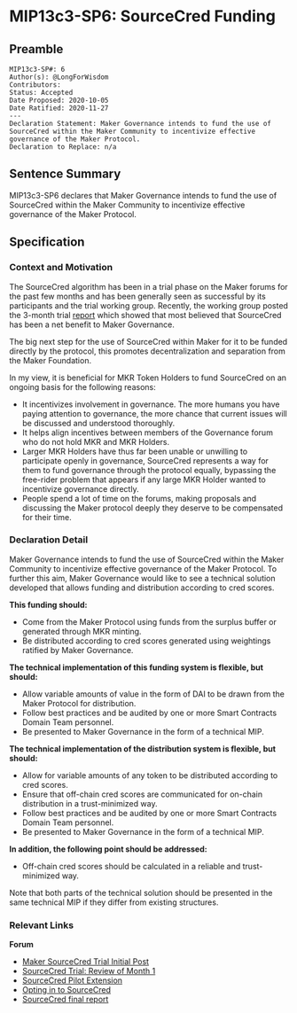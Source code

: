 # MIP13c3-SP6: SourceCred Funding

## Preamble
```
MIP13c3-SP#: 6
Author(s): @LongForWisdom
Contributors:
Status: Accepted
Date Proposed: 2020-10-05
Date Ratified: 2020-11-27
---
Declaration Statement: Maker Governance intends to fund the use of SourceCred within the Maker Community to incentivize effective governance of the Maker Protocol.
Declaration to Replace: n/a
```

## Sentence Summary
MIP13c3-SP6 declares that Maker Governance intends to fund the use of SourceCred within the Maker Community to incentivize effective governance of the Maker Protocol.

## Specification

### Context and Motivation

The SourceCred algorithm has been in a trial phase on the Maker forums for the past few months and has been generally seen as successful by its participants and the trial working group. Recently, the working group posted the 3-month trial [report](https://forum.makerdao.com/t/sourcecred-trial-final-report/4569) which showed that most believed that SourceCred has been a net benefit to Maker Governance.

The big next step for the use of SourceCred within Maker for it to be funded directly by the protocol, this promotes decentralization and separation from the Maker Foundation.

In my view, it is beneficial for MKR Token Holders to fund SourceCred on an ongoing basis for the following reasons:
- It incentivizes involvement in governance. The more humans you have paying attention to governance, the more chance that current issues will be discussed and understood thoroughly. 
- It helps align incentives between members of the Governance forum who do not hold MKR and MKR Holders.
- Larger MKR Holders have thus far been unable or unwilling to participate openly in governance, SourceCred represents a way for them to fund governance through the protocol equally, bypassing the free-rider problem that appears if any large MKR Holder wanted to incentivize governance directly.
- People spend a lot of time on the forums, making proposals and discussing the Maker protocol deeply they deserve to be compensated for their time.

### Declaration Detail

Maker Governance intends to fund the use of SourceCred within the Maker Community to incentivize effective governance of the Maker Protocol. To further this aim, Maker Governance would like to see a technical solution developed that allows funding and distribution according to cred scores.

**This funding should:**
- Come from the Maker Protocol using funds from the surplus buffer or generated through MKR minting.
- Be distributed according to cred scores generated using weightings ratified by Maker Governance.  

**The technical implementation of this funding system is flexible, but should:**
- Allow variable amounts of value in the form of DAI to be drawn from the Maker Protocol for distribution.
- Follow best practices and be audited by one or more Smart Contracts Domain Team personnel.  
- Be presented to Maker Governance in the form of a technical MIP.  

**The technical implementation of the distribution system is flexible, but should:**
- Allow for variable amounts of any token to be distributed according to cred scores.
- Ensure that off-chain cred scores are communicated for on-chain distribution in a trust-minimized way.  
- Follow best practices and be audited by one or more Smart Contracts Domain Team personnel.  
- Be presented to Maker Governance in the form of a technical MIP.  

**In addition, the following point should be addressed:**
- Off-chain cred scores should be calculated in a reliable and trust-minimized way.

Note that both parts of the technical solution should be presented in the same technical MIP if they differ from existing structures.

### Relevant Links

**Forum**
- [Maker SourceCred Trial Initial Post](https://forum.makerdao.com/t/maker-sourcecred-trial/2551)
- [SourceCred Trial: Review of Month 1](https://forum.makerdao.com/t/sourcecred-trial-review-of-month-1-payout-increase/2999)  
- [SourceCred Pilot Extension](https://forum.makerdao.com/t/sourcecred-pilot-extension/3892)  
- [Opting in to SourceCred](https://forum.makerdao.com/t/opting-in-to-sourcecred-wth-is-sourcecred/3913)  
- [SourceCred final report](https://forum.makerdao.com/t/sourcecred-trial-final-report/4569)
